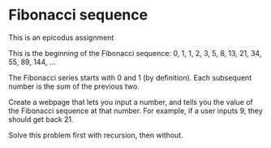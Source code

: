 Fibonacci sequence
===============
This is an epicodus assignment

This is the beginning of the Fibonacci sequence: 0, 1, 1, 2, 3, 5, 8, 13, 21, 34, 55, 89, 144, ...

The Fibonacci series starts with 0 and 1 (by definition). Each subsequent number is the sum of the previous two.

Create a webpage that lets you input a number, and tells you the value of the Fibonacci sequence at that number. For example, if a user inputs 9, they should get back 21.

Solve this problem first with recursion, then without.
